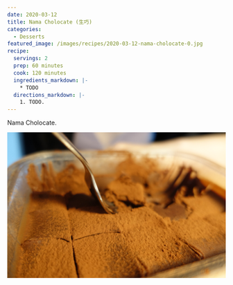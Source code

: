 ```yaml
---
date: 2020-03-12
title: Nama Cholocate (生巧)
categories:
  - Desserts
featured_image: /images/recipes/2020-03-12-nama-cholocate-0.jpg
recipe:
  servings: 2
  prep: 60 minutes
  cook: 120 minutes
  ingredients_markdown: |-
    * TODO
  directions_markdown: |-
    1. TODO.
---
```

Nama Cholocate.

![pic](/images/recipes/2020-03-12-nama-cholocate-1.jpg)